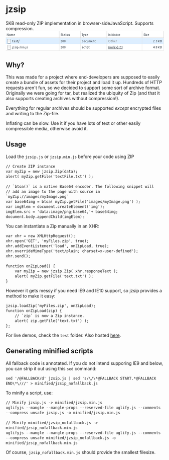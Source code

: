 # jzsip
5KB read-only ZIP implementation in browser-sideJavaScript. Supports compression.
![Yes, it's 5KB after gzip -6](https://raw.githubusercontent.com/frash23/jzsip/master/5kb_after_gzip.png)

Why?
---
This was made for a project where end-developers are supposed to easily create
a bundle of assets for their project and load it up. Hundreds of HTTP requests
aren't fun, so we decided to support some sort of archive format.
Originally we were going for tar, but realized the ubiquity of Zip
(and that it also supports creating archives without compression!).

Everything for regular archives should be supported *except* encrypted files
and writing to the Zip-file.

Inflating can be slow. Use it if you have lots of text or other easily compressible media, otherwise avoid it.


Usage
---
Load the `jzsip.js` or `jzsip.min.js` before your code using ZIP
```
// Create ZIP instance
var myZip = new jzsip.Zip(data);
alert( myZip.getFile('textFile.txt') );

// `btoa()` is a native Base64 encoder. The following snippet will
// add an image to the page with source in `myZip://images/myImage.png`
var base64img = btoa( myZip.getFile('images/myImage.png') );
var imgElem = document.createElement('img');
imgElem.src = 'data:image/png;base64,'+ base64img;
document.body.appendChild(imgElem);
```
You can instantiate a Zip manually in an XHR:
```
var xhr = new XMLHttpRequest();
xhr.open('GET', 'myFiles.zip', true);
xhr.addEventListener('load', onZipLoad, true);
xhr.overrideMimeType('text/plain; charset=x-user-defined');
xhr.send();

function onZipLoad() {
	var myZip = new jzsip.Zip( xhr.responseText );
	alert( myZip.getFile('text.txt') );
}
```
However it gets messy if you need IE9 and IE10 support,
so jzsip provides a method to make it easy:
```
jzsip.loadZip('myFiles.zip', onZipLoad);
function onZipLoad(zip) {
	// `zip` is now a Zip instance.
	alert( zip.getFile('text.txt') );
};
```


For live demos, check the `test` folder.
Also hosted [here](http://dev.pj.gy/jzsip/test/).

Generating minified scripts
---
All fallback code is annotated. If you do not intend supporing IE9 and below, you can strip it out using this `sed` command:
```
sed '/@FALLBACK/d' jzsip.js | sed 's/\/\*@FALLBACK START.*@FALLBACK END\*\///' > minified/jzsip_nofallback.js
```
To minify a script, use:
```
// Minify jzsip.js -> minified/jzsip.min.js
uglifyjs --mangle --mangle-props --reserved-file uglify.js --comments --compress unsafe jzsip.js -o minified/jzsip.min.js

// Minify minified/jzsip_nofallback.js -> minified/jzsip_nofallback.min.js
uglifyjs --mangle --mangle-props --reserved-file uglify.js --comments --compress unsafe minified/jzsip_nofallback.js -o minified/jzsip_nofallback.min.js
```
Of course, `jzsip_nofallback.min.js` should provide the smallest filesize.

